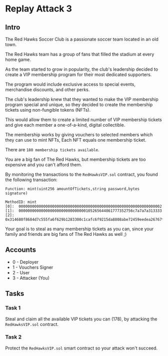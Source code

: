 # Replay Attack 3

## Intro
The Red Hawks Soccer Club is a passionate soccer team located in an old town.

The Red Hawks team has a group of fans that filled the stadium at every home game.

As the team started to grow in popularity, the club's leadership decided to create a VIP membership program for their most dedicated supporters. 

The program would include exclusive access to special events, merchandise discounts, and other perks.

The club's leadership knew that they wanted to make the VIP membership program special and unique, so they decided to create the membership tickets using non-fungible tokens (NFTs).

This would allow them to create a limited number of VIP membership tickets and give each member a one-of-a-kind, digital collectible.

The membership works by giving vouchers to selected members which they can use to mint NFTs,
Each NFT equals one membership ticket.

There are `180 membership tickets available`.

You are a big fan of The Red Hawks, but membership tickets are too expensive and you can't afford them.

By monitoring the transactions to the `RedHawksVIP.sol` contract, you found the following transaction:

```
Function: mint(uint256 amountOfTickets,string password,bytes signature)

MethodID: mint
[0]:  0000000000000000000000000000000000000000000000000000000000000002
[1]:  000000000000000000000000000000105265644861777352756c7a7a7a313333
[2]: 0x314680f8684d7c555fa6f629b1283300c1cafc6f9215da8808abe72459eedea26767ffc67b49390a9e710141b71548cad0a6bf8256299c2cc171530c991cb6151b
```

Your goal is to steal as many membership tickets as you can, since your family and friends are big fans of The Red Hawks as well ;)

## Accounts
* 0 - Deployer
* 1 - Vouchers Signer
* 2 - User
* 3 - Attacker (You)

<div style="page-break-after: always;"></div>

## Tasks

### Task 1
Steal and claim all the available VIP tickets you can (178), by attacking the `RedHawksVIP.sol` contract.

### Task 2
Protect the `RedHawksVIP.sol` smart contract so your attack won't succeed.